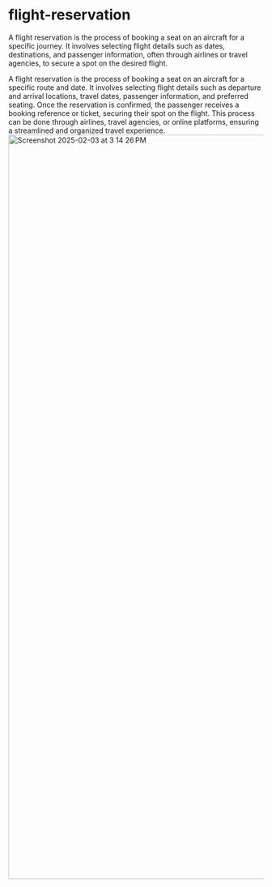 # flight-reservation
A flight reservation is the process of booking a seat on an aircraft for a specific journey. It involves selecting flight details such as dates, destinations, and passenger information, often through airlines or travel agencies, to secure a spot on the desired flight.

A flight reservation is the process of booking a seat on an aircraft for a specific route and date. It involves selecting flight details such as departure and arrival locations, travel dates, passenger information, and preferred seating. Once the reservation is confirmed, the passenger receives a booking reference or ticket, securing their spot on the flight. This process can be done through airlines, travel agencies, or online platforms, ensuring a streamlined and organized travel experience.
<img width="1470" alt="Screenshot 2025-02-03 at 3 14 26 PM" src="https://github.com/user-attachments/assets/45381eea-36a4-4989-9a4b-e410751810fc" />
